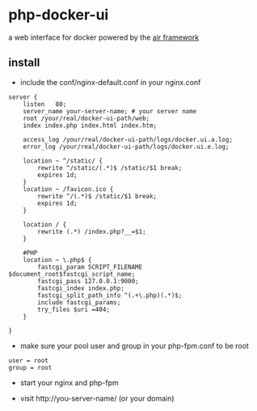 # php-docker-ui

a web interface for docker powered by the [air framework](https://github.com/wukezhan/air)

## install

* include the conf/nginx-default.conf in your nginx.conf

```
server {
	listen   80;
	server_name your-server-name; # your server name
	root /your/real/docker-ui-path/web;
	index index.php index.html index.htm;

	access_log /your/real/docker-ui-path/logs/docker.ui.a.log;
	error_log /your/real/docker-ui-path/logs/docker.ui.e.log;

	location ~ ^/static/ {
		rewrite ^/static/(.*)$ /static/$1 break;
		expires 1d;
	}
	location ~ /favicon.ico {
		rewrite ^/(.*)$ /static/$1 break;
		expires 1d;
	}

	location / {
		rewrite (.*) /index.php?__=$1;
	}

	#PHP
    location ~ \.php$ {
		fastcgi_param SCRIPT_FILENAME $document_root$fastcgi_script_name;
		fastcgi_pass 127.0.0.1:9000;
		fastcgi_index index.php;
		fastcgi_split_path_info ^(.+\.php)(.*)$;
		include fastcgi_params;
		try_files $uri =404;
    }

}

```

* make sure your pool user and group in your php-fpm.conf to be root

```
user = root
group = root
```

* start your nginx and php-fpm

* visit http://you-server-name/ (or your domain)



